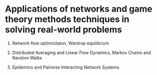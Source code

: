 # Applications of networks and game theory methods techniques in solving real-world problems

1. Network flow optimizitaion, Wardrop equilibrium

2. Distributed Averaging and Linear Flow Dynamics, Markov Chains and Random Walks

3. Epidemics and Pairwise Interacting Network Systems
